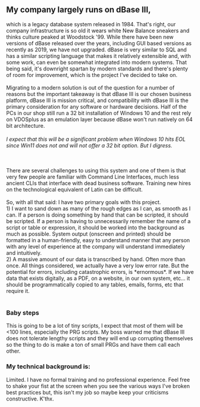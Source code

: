 
## My company largely runs on dBase III, 
which is a legacy database system released in 1984. That's right, our company infrastructure is so old it wears white New Balance sneakers and thinks culture peaked at Woodstock '99. While there have been new versions of dBase released over the years, including GUI based versions as recently as 2019, we have not upgraded. dBase is very similar to SQL and has a similar scripting language that makes it relatively extensible and, with some work, can even be somewhat integrated into modern systems. That being said, it's downright spartan by modern standards and there's plenty of room for improvement, which is the project I've decided to take on.
<br><br>
Migrating to a modern solution is out of the question for a number of reasons but the important takeaway is that dBase III is our chosen business platform, dBase III is mission critical, and compatibility with dBase III is the primary consideration for any software or hardware decisions. Half of the PCs in our shop still run a 32 bit installation of Windows 10 and the rest rely on VDOSplus as an emulation layer because dBase won't run natively on 64 bit architecture. 
###### I expect that this will be a significant problem when Windows 10 hits EOL since Win11 does not and will not offer a 32 bit option.</h> But I digress.
<br>
There are several challenges to using this system and one of them is that very few people are familiar with Command Line Interfaces, much less ancient CLIs that interface with dead business software. Training new hires on the technological equivalent of Latin can be difficult.
<br><br>
So, with all that said: I have two primary goals with this project. 
<br>
		1) I want to sand down as many of the rough edges as I can, as smooth as I can. If a person is doing something by hand that can be scripted, it should be scripted. If a person is having to unnecessarily remember the name of a script or table or expression, it should be worked into the background as much as possible. System output (onscreen and printed) should be formatted in a human-friendly, easy to understand manner that any person with any level of experience at the company will understand immediately and intuitively.
	<br>
		2) A massive amount of our data is transcribed by hand. Often more than once. All things considered, we actually have a very low error rate. But the potential for errors, including catastrophic errors, is *ernormous*. If we have data that exists digitally, as a PDF, on a website, in our own system, etc... it should be programmatically copied to any tables, emails, forms, etc that require it.
<br><br>

### Baby steps
This is going to be a lot of tiny scripts, I expect that most of them will be <100 lines, especially the PRG scripts. My boss warned me that dBase III does not tolerate lengthy scripts and they will end up corrupting themselves so the thing to do is make a ton of small PRGs and have them call each other. 

### My technical background is:
Limited. I have no formal training and no professional experience. Feel free to shake your fist at the screen when you see the various ways I've broken best practices but, this isn't my job so maybe keep your criticisms constructive. K'thx. 